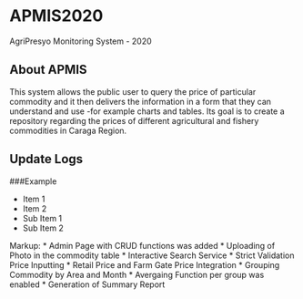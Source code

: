 # APMIS2020
AgriPresyo Monitoring System - 2020

## About APMIS

This system allows the public user to query the price of particular commodity
and it then delivers the information in a form that they can understand and use
-for example charts and tables. Its goal is to create a repository regarding the prices of 
different agricultural and fishery commodities in Caraga Region.

## Update Logs

###Example
 - Item 1
 - Item 2
  - Sub Item 1
  - Sub Item 2

Markup: * Admin Page with CRUD functions was added
        * Uploading of Photo in the commodity table
        * Interactive Search Service
        * Strict Validation Price Inputting
        * Retail Price and Farm Gate Price Integration
        * Grouping Commodity by Area and Month
        * Avergaing Function per group was enabled
        * Generation of Summary Report

  




